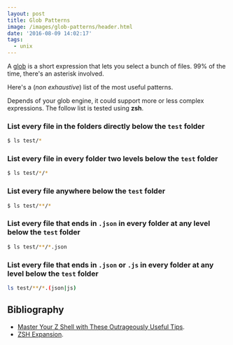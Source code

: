 ```yaml
---
layout: post
title: Glob Patterns
image: /images/glob-patterns/header.html
date: '2016-08-09 14:02:17'
tags:
  - unix
---
```


A [glob](https://en.wikipedia.org/wiki/Glob_(programming)) is a short expression that lets you select a bunch of files. 99% of the time, there's an asterisk involved.

Here's a (*non exhaustive*) list of the most useful patterns.

Depends of your glob engine, it could support more or less complex expressions. The follow list is tested using **zsh**.

### List every file in the folders directly below the `test` folder

```bash
$ ls test/*
```

### List every file in every folder two levels below the `test` folder

```bash
$ ls test/*/*
```

### List every file anywhere below the `test` folder

```bash
$ ls test/**/*
```

### List every file that ends in `.json` in every folder at any level below the `test` folder

```bash
$ ls test/**/*.json
```

### List every file that ends in `.json` or `.js` in every folder at any level below the `test` folder

```bash
ls test/**/*.(json|js)
```

## Bibliography

* [Master Your Z Shell with These Outrageously Useful Tips](http://reasoniamhere.com/2014/01/11/outrageously-useful-tips-to-master-your-z-shell).
* [ZSH Expansion](http://zsh.sourceforge.net/Doc/Release/Expansion.html).
